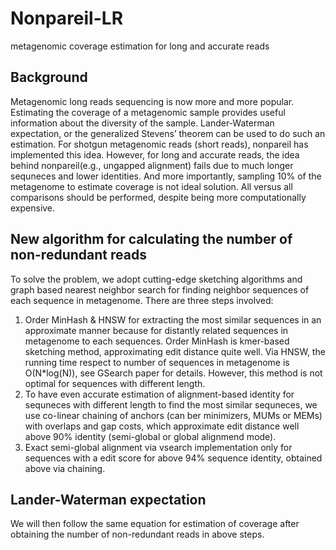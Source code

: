 # Nonpareil-LR
metagenomic coverage estimation for long and accurate reads

## Background
Metagenomic long reads sequencing is now more and more popular. Estimating the coverage of a metagenomic sample provides useful information about the diversity of the sample. Lander-Waterman expectation, or the generalized Stevens’ theorem can be used to do such an estimation. For shotgun metagenomic reads (short reads), nonpareil has implemented this idea. However, for long and accurate reads, the idea behind nonpareil(e.g., ungapped alignment) fails due to much longer sequneces and lower identities. And more importantly, sampling 10% of the metagenome to estimate coverage is not ideal solution. All versus all comparisons should be performed, despite being more computationally expensive.

## New algorithm for calculating the number of non-redundant reads
To solve the problem, we adopt cutting-edge sketching algorithms and graph based nearest neighbor search for finding neighbor sequences of each sequence in metagenome. There are three steps involved:
1. Order MinHash & HNSW for extracting the most similar sequences in an approximate manner because for distantly related sequences in metagenome to each sequences. Order MinHash is kmer-based sketching method, approximating edit distance quite well. Via HNSW, the running time respect to number of sequences in metagenome is O(N*log(N)), see GSearch paper for details. However, this method is not optimal for sequences with different length.
2. To have even accurate estimation of alignment-based identity for sequneces with different length to find the most similar sequneces, we use co-linear chaining of anchors (can ber minimizers, MUMs or MEMs) with overlaps and gap costs, which approximate edit distance well above 90% identity (semi-global or global alignmend mode).
3. Exact semi-global alignment via vsearch implementation only for sequences with a edit score for above 94% sequence identity, obtained above via chaining.

## Lander-Waterman expectation
We will then follow the same equation for estimation of coverage after obtaining the number of non-redundant reads in above steps.